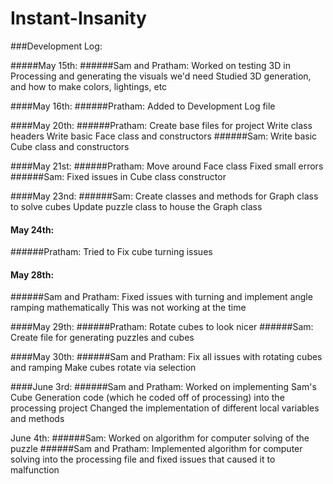 # Instant-Insanity


###Development Log:

#####May 15th:
######Sam and Pratham:
Worked on testing 3D in Processing and generating the visuals we'd need
Studied 3D generation, and how to make colors, lightings, etc

####May 16th:
######Pratham:
Added to Development Log file

####May 20th:
######Pratham:
Create base files for project
Write class headers
Write basic Face class and constructors
######Sam:
Write basic Cube class and constructors

####May 21st:
######Pratham:
Move around Face class
Fixed small errors
######Sam:
Fixed issues in Cube class constructor

####May 23nd:
######Sam:
Create classes and methods for Graph class to solve cubes
Update puzzle class to house the Graph class

#### May 24th:
######Pratham:
Tried to Fix cube turning issues

#### May 28th:
######Sam and Pratham:
Fixed issues with turning and implement angle ramping mathematically
This was not working at the time

####May 29th:
######Pratham:
Rotate cubes to look nicer
######Sam:
Create file for generating puzzles and cubes

####May 30th:
######Sam and Pratham:
Fix all issues with rotating cubes and ramping
Make cubes rotate via selection

####June 3rd:
######Sam and Pratham:
Worked on implementing Sam's Cube Generation code (which he coded off of processing) into the processing project
Changed the implementation of different local variables and methods

June 4th:
######Sam:
Worked on algorithm for computer solving of the puzzle
######Sam and Pratham:
Implemented algorithm for computer solving into the processing file and fixed issues that caused it to malfunction
